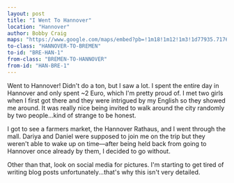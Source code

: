 ```yaml
---
layout: post
title: "I Went To Hannover"
location: "Hannover"
author: Bobby Craig
maps: "https://www.google.com/maps/embed?pb=!1m18!1m12!1m3!1d77935.71762193559!2d9.691432046049938!3d52.37964570188081!2m3!1f0!2f0!3f0!3m2!1i1024!2i768!4f13.1!3m3!1m2!1s0x47b00b514d494f85%3A0x425ac6d94ac4720!2sHanover%2C+Germany!5e0!3m2!1sen!2sus!4v1488646143702"
to-class: "HANNOVER-TO-BREMEN"
to-id: "BRE-HAN-1"
from-class: "BREMEN-TO-HANNOVER"
from-id: "HAN-BRE-1"
---
```


<div class="{{ page.to-class }}">
<p>Went to Hannover! Didn't do a ton, but I saw a lot. I spent the entire day in Hannover and only spent ~2 Euro, which I'm pretty proud of. I met two girls when I first got there and they were intrigued by my English so they showed me around. It was really nice being invited to walk around the city randomly by two people...kind of strange to be honest.</p>
</div>

<div class="{{ page.from-class }}">
<p>I got to see a farmers market, the Hannover Rathaus, and I went through the mall. Dariya and Daniel were supposed to join me on the trip but they weren't able to wake up on time––after being held back from going to Hannover once already by them, I decided to go without.</p>

<p>Other than that, look on social media for pictures. I'm starting to get tired of writing blog posts unfortunately...that's why this isn't very detailed.</p>
</div>
